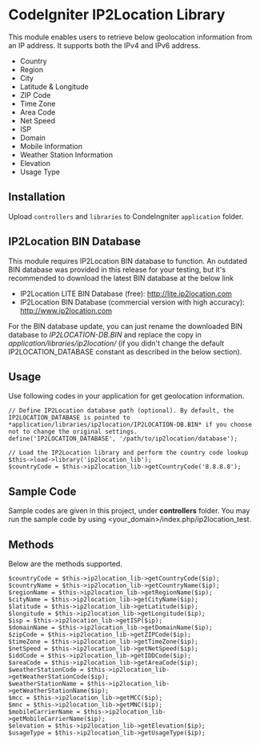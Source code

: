 CodeIgniter IP2Location Library
===============================

This module enables users to retrieve below geolocation information from an IP address. It supports both the IPv4 and IPv6 address.

* Country
* Region
* City
* Latitude & Longitude
* ZIP Code
* Time Zone
* Area Code
* Net Speed
* ISP
* Domain
* Mobile Information
* Weather Station Information
* Elevation
* Usage Type

  
Installation
------------
Upload `controllers` and `libraries` to CondeIngniter `application` folder.

IP2Location BIN Database
------------------------
This module requires IP2Location BIN database to function. An outdated BIN database was provided in this release for your testing, but it's recommended to download the latest BIN database at the below link
* IP2Location LITE BIN Database (free): http://lite.ip2location.com
* IP2Location BIN Database (commercial version with high accuracy): http://www.ip2location.com
  
For the BIN database update, you can just rename the downloaded BIN database to *IP2LOCATION-DB.BIN* and replace the copy in *application/libraries/ip2location/* (if you didn't change the default IP2LOCATION_DATABASE constant as described in the below section).
  
Usage
-----
Use following codes in your application for get geolocation information.

    // Define IP2Location database path (optional). By default, the IP2LOCATION_DATABASE is pointed to *application/libraries/ip2location/IP2LOCATION-DB.BIN* if you choose not to change the original settings.
    define('IP2LOCATION_DATABASE', '/path/to/ip2location/database');

	// Load the IP2Location library and perform the country code lookup
    $this->load->library('ip2location_lib');
    $countryCode = $this->ip2location_lib->getCountryCode('8.8.8.8');

Sample Code
-----------
Sample codes are given in this project, under **controllers** folder. You may run the sample code by using <your_domain>/index.php/ip2location_test.

Methods
-------
Below are the methods supported.

    $countryCode = $this->ip2location_lib->getCountryCode($ip);
    $countryName = $this->ip2location_lib->getCountryName($ip);
    $regionName = $this->ip2location_lib->getRegionName($ip);
    $cityName = $this->ip2location_lib->getCityName($ip);
    $latitude = $this->ip2location_lib->getLatitude($ip);
    $longitude = $this->ip2location_lib->getLongitude($ip);
    $isp = $this->ip2location_lib->getISP($ip);
    $domainName = $this->ip2location_lib->getDomainName($ip);
    $zipCode = $this->ip2location_lib->getZIPCode($ip);
    $timeZone = $this->ip2location_lib->getTimeZone($ip);
    $netSpeed = $this->ip2location_lib->getNetSpeed($ip);
    $iddCode = $this->ip2location_lib->getIDDCode($ip);
    $areaCode = $this->ip2location_lib->getAreaCode($ip);
    $weatherStationCode = $this->ip2location_lib->getWeatherStationCode($ip);
    $weatherStationName = $this->ip2location_lib->getWeatherStationName($ip);
    $mcc = $this->ip2location_lib->getMCC($ip);
    $mnc = $this->ip2location_lib->getMNC($ip);
    $mobileCarrierName = $this->ip2location_lib->getMobileCarrierName($ip);
    $elevation = $this->ip2location_lib->getElevation($ip);
    $usageType = $this->ip2location_lib->getUsageType($ip);
    
